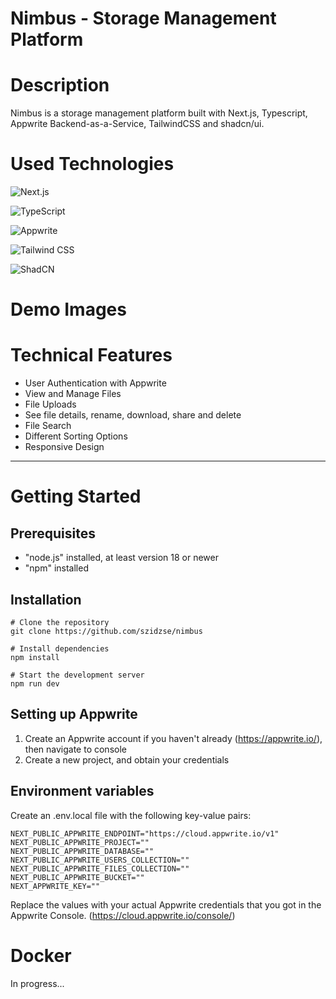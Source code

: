 # Nimbus - Storage Management Platform

# Description

Nimbus is a storage management platform built with Next.js, Typescript, Appwrite Backend-as-a-Service, TailwindCSS and shadcn/ui.

# Used Technologies

![Next.js](https://img.shields.io/badge/Next.js-000000?style=for-the-badge&logo=next.js&logoColor=white)

![TypeScript](https://img.shields.io/badge/TypeScript-007ACC?style=for-the-badge&logo=typescript&logoColor=white)

![Appwrite](https://img.shields.io/badge/Appwrite-FA5C5C?style=for-the-badge&logo=appwrite&logoColor=white)

![Tailwind CSS](https://img.shields.io/badge/TailwindCSS-38B2AC?style=for-the-badge&logo=tailwind-css&logoColor=white)

![ShadCN](https://img.shields.io/badge/ShadCN-000000?style=for-the-badge&logo=shadcn&logoColor=white)

# Demo Images

# Technical Features

- User Authentication with Appwrite
- View and Manage Files
- File Uploads
- See file details, rename, download, share and delete
- File Search
- Different Sorting Options
- Responsive Design

- - -

# Getting Started

## Prerequisites

- "node.js" installed, at least version 18 or newer
- "npm" installed

## Installation

    # Clone the repository
    git clone https://github.com/szidzse/nimbus

    # Install dependencies
    npm install

    # Start the development server
    npm run dev

## Setting up Appwrite

1. Create an Appwrite account if you haven't already (https://appwrite.io/), then navigate to console
2. Create a new project, and obtain your credentials

## Environment variables

   Create an .env.local file with the following key-value pairs:

    NEXT_PUBLIC_APPWRITE_ENDPOINT="https://cloud.appwrite.io/v1"
    NEXT_PUBLIC_APPWRITE_PROJECT=""
    NEXT_PUBLIC_APPWRITE_DATABASE=""
    NEXT_PUBLIC_APPWRITE_USERS_COLLECTION=""
    NEXT_PUBLIC_APPWRITE_FILES_COLLECTION=""
    NEXT_PUBLIC_APPWRITE_BUCKET=""
    NEXT_APPWRITE_KEY=""

   Replace the values with your actual Appwrite credentials that you got in the Appwrite Console. (https://cloud.appwrite.io/console/)

# Docker

In progress...
